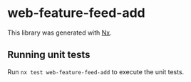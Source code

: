 # web-feature-feed-add

This library was generated with [Nx](https://nx.dev).

## Running unit tests

Run `nx test web-feature-feed-add` to execute the unit tests.
